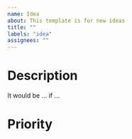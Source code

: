 ```yaml
---
name: Idea
about: This template is for new ideas
title: ""
labels: "idea"
assignees: ""
---
```


# Description

It would be ... if ...

# Priority
